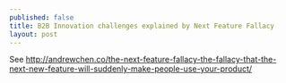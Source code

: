 ```yaml
---
published: false
title: B2B Innovation challenges explained by Next Feature Fallacy
layout: post
---
```

See http://andrewchen.co/the-next-feature-fallacy-the-fallacy-that-the-next-new-feature-will-suddenly-make-people-use-your-product/